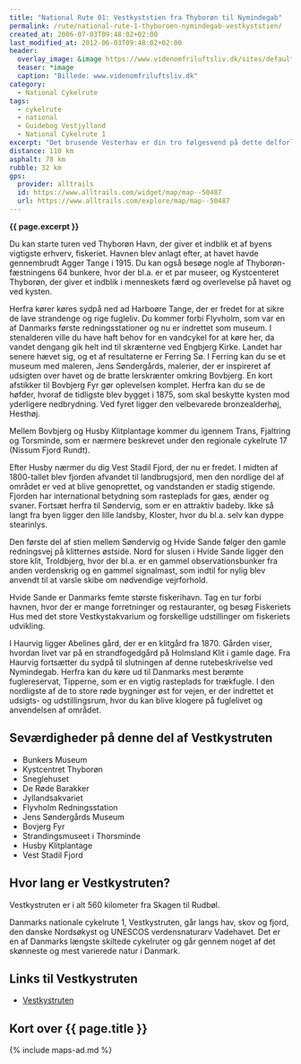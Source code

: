 ```yaml
---
title: "National Rute 01: Vestkyststien fra Thyborøn til Nymindegab"
permalink: /rute/national-rute-1-thyboroen-nymindegab-vestkyststien/
created_at: 2006-07-03T09:48:02+02:00
last_modified_at: 2012-06-03T09:48:02+02:00
header:
  overlay_image: &image https://www.videnomfriluftsliv.dk/sites/default/files/styles/content_pic/public/field/image/vestkyststien_1.jpg?itok=gpYyG2kV
  teaser: *image
  caption: "Billede: www.videnomfriluftsliv.dk"
category:
  - National Cykelrute
tags:
  - cykelrute
  - national
  - Guidebog Vestjylland
  - National Cykelrute 1
excerpt: "Det brusende Vesterhav er din tro følgesvend på dette delforløb af den nationale cykelrute nummer 1, Vestkystruten, der bringer dig 110 kilometer fra fiskerbyen Thyborøn til Nymindegab."
distance: 110 km
asphalt: 78 km
rubble: 32 km
gps:
  provider: alltrails
  id: https://www.alltrails.com/widget/map/map--50487
  url: https://www.alltrails.com/explore/map/map--50487
---
```


**{{ page.excerpt }}**

Du kan starte turen ved Thyborøn Havn, der giver et indblik et af byens vigtigste erhverv, fiskeriet. Havnen blev anlagt efter, at havet havde gennembrudt Agger Tange i 1915. Du kan også besøge nogle af Thyborøn-fæstningens 64 bunkere, hvor der bl.a. er et par museer, og Kystcenteret Thyborøn, der giver et indblik i menneskets færd og overlevelse på havet og ved kysten.

Herfra kører køres sydpå ned ad Harboøre Tange, der er fredet for at sikre de lave strandenge og rige fugleliv. Du kommer forbi Flyvholm, som var en af Danmarks første redningsstationer og nu er indrettet som museum. I stenalderen ville du have haft behov for en vandcykel for at køre her, da vandet dengang gik helt ind til skrænterne ved Engbjerg Kirke. Landet har senere hævet sig, og et af resultaterne er Ferring Sø. I Ferring kan du se et museum med maleren, Jens Søndergårds, malerier, der er inspireret af udsigten over havet og de bratte lerskrænter omkring Bovbjerg. En kort afstikker til Bovbjerg Fyr gør oplevelsen komplet. Herfra kan du se de høfder, hvoraf de tidligste blev bygget i 1875, som skal beskytte kysten mod yderligere nedbrydning. Ved fyret ligger den velbevarede bronzealderhøj, Hesthøj.
 
Mellem Bovbjerg og Husby Klitplantage kommer du igennem Trans, Fjaltring og Torsminde, som er nærmere beskrevet under den regionale cykelrute 17 (Nissum Fjord Rundt).

Efter Husby nærmer du dig Vest Stadil Fjord, der nu er fredet. I midten af 1800-tallet blev fjorden afvandet til landbrugsjord, men den nordlige del af området er ved at blive genoprettet, og vandstanden er stadig stigende. Fjorden har international betydning som rasteplads for gæs, ænder og svaner. Fortsæt herfra til Søndervig, som er en attraktiv badeby. Ikke så langt fra byen ligger den lille landsby, Kloster, hvor du bl.a. selv kan dyppe stearinlys.

Den første del af stien mellem Søndervig og Hvide Sande følger den gamle redningsvej på klitternes østside. Nord for slusen i Hvide Sande ligger den store klit, Troldbjerg, hvor der bl.a. er en gammel observationsbunker fra anden verdenskrig og en gammel signalmast, som indtil for nylig blev anvendt til at varsle skibe om nødvendige vejrforhold.

Hvide Sande er Danmarks femte største fiskerihavn. Tag en tur forbi havnen, hvor der er mange forretninger og restauranter, og besøg Fiskeriets Hus med det store Vestkystakvarium og forskellige udstillinger om fiskeriets udvikling.

I Haurvig ligger Abelines gård, der er en klitgård fra 1870. Gården viser, hvordan livet var på en strandfogedgård på Holmsland Klit i gamle dage. Fra Haurvig fortsætter du sydpå til slutningen af denne rutebeskrivelse ved Nymindegab. Herfra kan du køre ud til Danmarks mest berømte fuglereservat, Tipperne, som er en vigtig rasteplads for trækfugle. I den nordligste af de to store røde bygninger øst for vejen, er der indrettet et udsigts- og udstillingsrum, hvor du kan blive klogere på fuglelivet og anvendelsen af området.

## Seværdigheder på denne del af Vestkystruten

- Bunkers Museum
- Kystcentret Thyborøn
- Sneglehuset
- De Røde Barakker
- Jyllandsakvariet
- Flyvholm Redningsstation
- Jens Søndergårds Museum
- Bovjerg Fyr
- Strandingsmuseet i Thorsminde
- Husby Klitplantage
- Vest Stadil Fjord

## Hvor lang er Vestkystruten?

Vestkystruten er i alt 560 kilometer fra Skagen til Rudbøl.

Danmarks nationale cykelrute 1, Vestkystruten, går langs hav, skov og fjord, den danske Nordsøkyst og UNESCOS verdensnaturarv Vadehavet. Det er en af Danmarks længste skiltede cykelruter og går gennem noget af det skønneste og mest varierede natur i Danmark.

## Links til Vestkystruten

- [Vestkystruten](http://vestkystruten.dk/da/forside/)

## Kort over {{ page.title }}

{% include maps-ad.md %}
